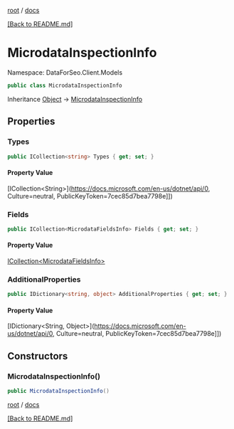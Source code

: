 [root](./../ "root") / [docs](./ "docs")

[[Back to README.md]](./../README.md "[Back to README.md]")

# MicrodataInspectionInfo

Namespace: DataForSeo.Client.Models

```csharp
public class MicrodataInspectionInfo
```

Inheritance [Object](https://docs.microsoft.com/en-us/dotnet/api/Object) → [MicrodataInspectionInfo](./MicrodataInspectionInfo.md)

## Properties

### **Types**

```csharp
public ICollection<string> Types { get; set; }
```

#### Property Value

[ICollection&lt;String&gt;](https://docs.microsoft.com/en-us/dotnet/api/0, Culture=neutral, PublicKeyToken=7cec85d7bea7798e]])<br>

### **Fields**

```csharp
public ICollection<MicrodataFieldsInfo> Fields { get; set; }
```

#### Property Value

[ICollection&lt;MicrodataFieldsInfo&gt;](./MicrodataFieldsInfo.md)<br>

### **AdditionalProperties**

```csharp
public IDictionary<string, object> AdditionalProperties { get; set; }
```

#### Property Value

[IDictionary&lt;String, Object&gt;](https://docs.microsoft.com/en-us/dotnet/api/0, Culture=neutral, PublicKeyToken=7cec85d7bea7798e]])<br>

## Constructors

### **MicrodataInspectionInfo()**

```csharp
public MicrodataInspectionInfo()
```

[root](./../ "root") / [docs](./ "docs")

[[Back to README.md]](./../README.md "[Back to README.md]")